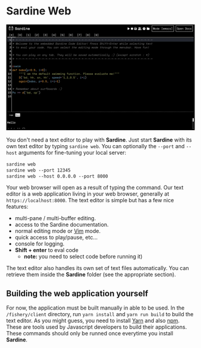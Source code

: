 # Sardine Web

![img](fishery_web.png)

You don't need a text editor to play with **Sardine**.
Just start **Sardine** with its own text editor by typing 
`sardine web`. You can optionally the `--port` and  `--host` 
arguments for fine-tuning your local server:

    sardine web
    sardine web --port 12345
    sardine web --host 0.0.0.0 --port 8000

Your web browser will open as a result of typing the command. 
Our text editor is a web application living in your web browser,
generally at `https://localhost:8000`. The text editor is simple
but has a few nice features:

- multi-pane / multi-buffer editing.
- access to the Sardine documentation.
- normal editing mode or [Vim](https://en.wikipedia.org/wiki/Vim_(text_editor)) mode.
- quick access to play/pause, etc&#x2026;
- console for logging.
- **Shift + enter** to eval code 
  - **note:** you need to select code before running it)

The text editor also handles its own set of text files automatically.
You can retrieve them inside the **Sardine** folder (see the appropriate section).

## Building the web application yourself

For now, the application must be built manually in able to be used. In the `/fishery/client` directory, 
run `yarn install` and `yarn run build` to build the text editor. As you might guess, you need to 
install [Yarn](https://yarnpkg.com/) and also [npm](https://www.npmjs.com/). These are tools used by
Javascript developers to build their applications. These commands should only be runned once everytime 
you install **Sardine**.
